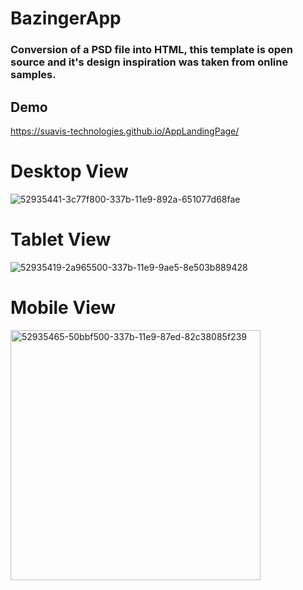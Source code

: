 # BazingerApp

###  Conversion of a PSD file into HTML, this template is open source and it's design inspiration was taken from online samples.

## Demo
https://suavis-technologies.github.io/AppLandingPage/

# Desktop View
![52935441-3c77f800-337b-11e9-892a-651077d68fae](https://user-images.githubusercontent.com/47558086/53077346-99a6b180-3513-11e9-9644-c222059c112c.png)

# Tablet View
![52935419-2a965500-337b-11e9-9ae5-8e503b889428](https://user-images.githubusercontent.com/47558086/53077344-99a6b180-3513-11e9-9074-b039d3ba040d.png)

# Mobile View

<img width="400" alt="52935465-50bbf500-337b-11e9-87ed-82c38085f239" src="https://user-images.githubusercontent.com/47558086/53077391-b6db8000-3513-11e9-9f6f-c023443ec945.png">

